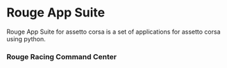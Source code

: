 # Rouge App Suite

Rouge App Suite for assetto corsa is a set of applications for assetto corsa using python.

### Rouge Racing Command Center
